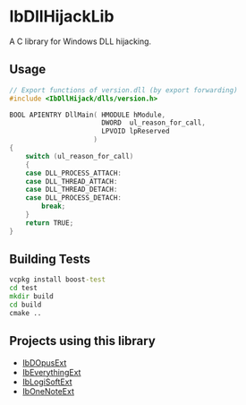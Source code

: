 # IbDllHijackLib
A C library for Windows DLL hijacking.

## Usage
```cpp
// Export functions of version.dll (by export forwarding)
#include <IbDllHijack/dlls/version.h>

BOOL APIENTRY DllMain( HMODULE hModule,
                       DWORD  ul_reason_for_call,
                       LPVOID lpReserved
                     )
{
    switch (ul_reason_for_call)
    {
    case DLL_PROCESS_ATTACH:
    case DLL_THREAD_ATTACH:
    case DLL_THREAD_DETACH:
    case DLL_PROCESS_DETACH:
        break;
    }
    return TRUE;
}
```

## Building Tests
```cmd
vcpkg install boost-test
cd test
mkdir build
cd build
cmake ..
```

## Projects using this library
* [IbDOpusExt](https://github.com/Chaoses-Ib/IbDOpusExt)
* [IbEverythingExt](https://github.com/Chaoses-Ib/IbEverythingExt)
* [IbLogiSoftExt](https://github.com/Chaoses-Ib/IbLogiSoftExt)
* [IbOneNoteExt](https://github.com/Chaoses-Ib/IbOneNoteExt)